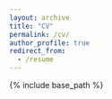 ```yaml
---
layout: archive
title: "CV"
permalink: /cv/
author_profile: true
redirect_from:
  - /resume
---
```


{% include base_path %}

<!-- Education
======
* B.S. in Software Engineering, Sun Yat-Sen University, 2019 (expected)

Work Experience
======
* Tencent: Research and Development Assistant, Summer 2018
  * Research in Image Super Resolution
  * Application of Super Resolution in mobile terminal (deployment and acceleration)

Research Experience
======
* Human Parsing: 2018.05 - 
  * Research in Image Super Resolution
  * Application of Super Resolution in mobile terminal (deployment and acceleration)

* Multi-Person Pose Estimation: 2017.11 - 
  * Research in Image Super Resolution
  * Application of Super Resolution in mobile terminal (deployment and acceleration)

* Object Tracking: Summer 2017 
  * Research in Image Super Resolution
  * Application of Super Resolution in mobile terminal (deployment and acceleration)

Publications
======
  <ul>{% for post in site.publications %}
    {% include archive-single-cv.html %}
  {% endfor %}</ul>

Projects
======
* PyTorch-cpn
  * An implementation of CVPR 2018 paper <em>Cascaded Pyramid Network for Multi-Person Pose Estimation</em>. <a href="https://github.com/GengDavid/pytorch-cpn"><font color="blue">GitHub</font></a> <b>100+ star</b>.

Competitions
======
* FashionAI Global Challenge
  * <em>Key Points Detection of Apparel</em> Challenge, Final rank(2<sup>nd</sup> round): 53/2322

Skills
======
* Programming Languages
  * C/C++
  * Python
  * MATLAB
* Deep Learning Platform 
  * PyTorch
  * Tensorflow
  * Caffe/Caffe2
* Personal
  * Piano
  * Badminton -->
<meta http-equiv="refresh" content="url=http://gengdavid.github.io/files/cv_en.pdf">    